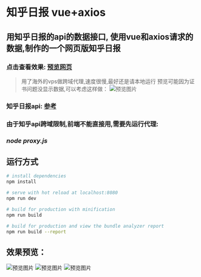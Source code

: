 # 知乎日报 vue+axios

## 用知乎日报的api的数据接口, 使用vue和axios请求的数据,制作的一个网页版知乎日报

### 点击查看效果: [预览网页](https://zhouyijieqm.github.io/zhihudaily/dist/index.html) 
> 用了海外的vps做跨域代理,速度很慢,最好还是请本地运行
预览可能因为证书问题没显示数据,可以考虑这样做：
![预览图片](https://zhouyijieqm.github.io/zhihudaily/preview/pv4.png)

### 知乎日报api: [参考](https://github.com/izzyleung/ZhihuDailyPurify/wiki/%E7%9F%A5%E4%B9%8E%E6%97%A5%E6%8A%A5-API-%E5%88%86%E6%9E%90)

### 由于知乎api跨域限制,前端不能直接用,需要先运行代理: 
### ***node proxy.js***

## 运行方式

``` bash
# install dependencies
npm install

# serve with hot reload at localhost:8080
npm run dev

# build for production with minification
npm run build

# build for production and view the bundle analyzer report
npm run build --report
```
## 效果预览：
![预览图片](https://zhouyijieqm.github.io/zhihudaily/preview/pv0.png)
![预览图片](https://zhouyijieqm.github.io/zhihudaily/preview/pv1.png)
![预览图片](https://zhouyijieqm.github.io/zhihudaily/preview/pv3.png)
